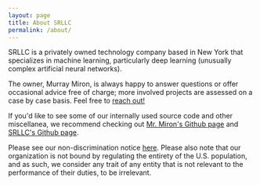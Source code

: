 ```yaml
---
layout: page
title: About SRLLC
permalink: /about/
---
```

SRLLC is a privately owned technology company based in New York that specializes in machine learning, particularly deep learning (unusually complex artificial neural networks).

The owner, Murray Miron, is always happy to answer questions or offer occasional advice free of charge;
more involved projects are assessed on a case by case basis.  Feel free to <a href="mailto:info@srllc.org">reach out!</a>

If you'd like to see some of our internally used source code and other miscellanea, we recommend checking out [Mr. Miron's Github page][mtmirongithub] and [SRLLC's Github page][srllcgithub].

Please see our non-discrimination notice [here][].  Please also note that our organization is not bound by regulating the entirety of the U.S. population, and as such, we consider any trait of any entity that is not relevant to the performance of their duties, to be irrelevant.

[here]: /forms_mis772_3.pdf
[DUNS number]: https://en.wikipedia.org/wiki/Data_Universal_Numbering_System "Data Universal Numbering System"
[SAM]: https://sam.gov "System for Award Management"
[CAGE code]: https://cage.dla.mil/Info/about#cagecode "What is a CAGE code?"
[mtmirongithub]: https://github.com/mtmiron
[srllcgithub]: https://github.com/software-research-llc

